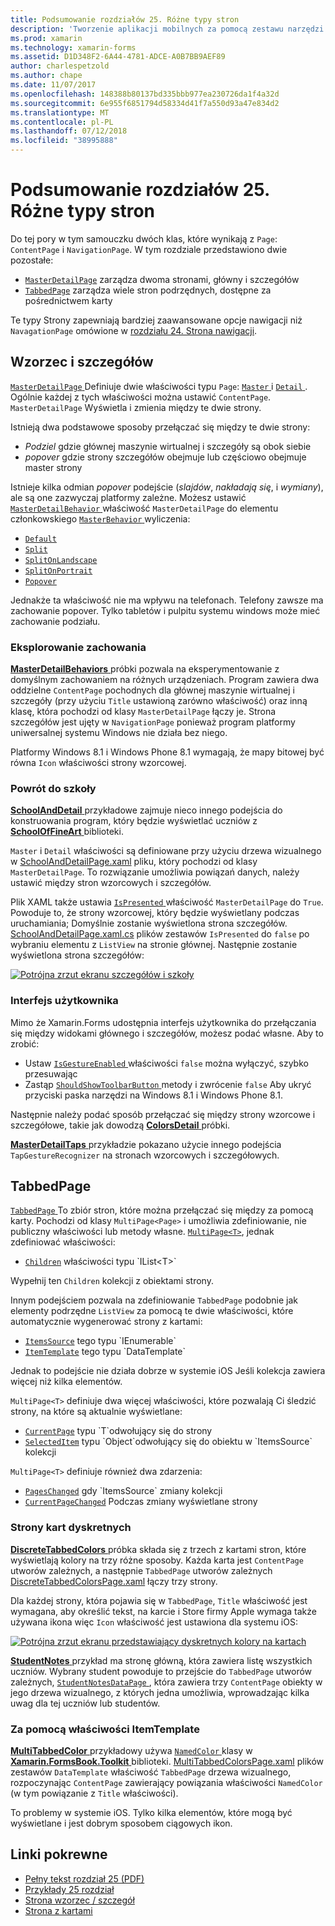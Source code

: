 ```yaml
---
title: Podsumowanie rozdziałów 25. Różne typy stron
description: 'Tworzenie aplikacji mobilnych za pomocą zestawu narzędzi Xamarin.Forms: Podsumowanie rozdziałów 25. Różne typy stron'
ms.prod: xamarin
ms.technology: xamarin-forms
ms.assetid: D1D348F2-6A44-4781-ADCE-A0B7BB9AEF89
author: charlespetzold
ms.author: chape
ms.date: 11/07/2017
ms.openlocfilehash: 148388b80137bd335bbb977ea230726da1f4a32d
ms.sourcegitcommit: 6e955f6851794d58334d41f7a550d93a47e834d2
ms.translationtype: MT
ms.contentlocale: pl-PL
ms.lasthandoff: 07/12/2018
ms.locfileid: "38995888"
---
```

# <a name="summary-of-chapter-25-page-varieties"></a>Podsumowanie rozdziałów 25. Różne typy stron

Do tej pory w tym samouczku dwóch klas, które wynikają z `Page`: `ContentPage` i `NavigationPage`. W tym rozdziale przedstawiono dwie pozostałe:

- [`MasterDetailPage`](xref:Xamarin.Forms.MasterDetailPage) zarządza dwoma stronami, główny i szczegółów
- [`TabbedPage`](xref:Xamarin.Forms.TabbedPage) zarządza wiele stron podrzędnych, dostępne za pośrednictwem karty

Te typy Strony zapewniają bardziej zaawansowane opcje nawigacji niż `NavagationPage` omówione w [rozdziału 24. Strona nawigacji](~/xamarin-forms/creating-mobile-apps-xamarin-forms/summaries/chapter24.md).

## <a name="master-and-detail"></a>Wzorzec i szczegółów

[ `MasterDetailPage` ](xref:Xamarin.Forms.MasterDetailPage) Definiuje dwie właściwości typu `Page`: [ `Master` ](xref:Xamarin.Forms.MasterDetailPage.Master) i [ `Detail` ](xref:Xamarin.Forms.MasterDetailPage.Detail). Ogólnie każdej z tych właściwości można ustawić `ContentPage`. `MasterDetailPage` Wyświetla i zmienia między te dwie strony.

Istnieją dwa podstawowe sposoby przełączać się między te dwie strony:

- *Podziel* gdzie głównej maszynie wirtualnej i szczegóły są obok siebie
- *popover* gdzie strony szczegółów obejmuje lub częściowo obejmuje master strony

Istnieje kilka odmian *popover* podejście (*slajdów*, *nakładają się*, i *wymiany*), ale są one zazwyczaj platformy zależne. Możesz ustawić [ `MasterDetailBehavior` ](xref:Xamarin.Forms.MasterDetailPage.MasterBehavior) właściwość `MasterDetailPage` do elementu członkowskiego [ `MasterBehavior` ](xref:Xamarin.Forms.MasterBehavior) wyliczenia:

- [`Default`](xref:Xamarin.Forms.MasterBehavior.Default)
- [`Split`](xref:Xamarin.Forms.MasterBehavior.Split)
- [`SplitOnLandscape`](xref:Xamarin.Forms.MasterBehavior.SplitOnLandscape)
- [`SplitOnPortrait`](xref:Xamarin.Forms.MasterBehavior.SplitOnPortrait)
- [`Popover`](xref:Xamarin.Forms.MasterBehavior.Popover)

Jednakże ta właściwość nie ma wpływu na telefonach. Telefony zawsze ma zachowanie popover. Tylko tabletów i pulpitu systemu windows może mieć zachowanie podziału.

### <a name="exploring-the-behaviors"></a>Eksplorowanie zachowania

[ **MasterDetailBehaviors** ](https://github.com/xamarin/xamarin-forms-book-samples/tree/master/Chapter25/MasterDetailBehaviors) próbki pozwala na eksperymentowanie z domyślnym zachowaniem na różnych urządzeniach. Program zawiera dwa oddzielne `ContentPage` pochodnych dla głównej maszynie wirtualnej i szczegóły (przy użyciu `Title` ustawioną zarówno właściwość) oraz inną klasę, która pochodzi od klasy `MasterDetailPage` łączy je. Strona szczegółów jest ujęty w `NavigationPage` ponieważ program platformy uniwersalnej systemu Windows nie działa bez niego.

Platformy Windows 8.1 i Windows Phone 8.1 wymagają, że mapy bitowej być równa `Icon` właściwości strony wzorcowej.

### <a name="back-to-school"></a>Powrót do szkoły

[ **SchoolAndDetail** ](https://github.com/xamarin/xamarin-forms-book-samples/tree/master/Chapter25/SchoolAndDetail) przykładowe zajmuje nieco innego podejścia do konstruowania program, który będzie wyświetlać uczniów z [ **SchoolOfFineArt** ](https://github.com/xamarin/xamarin-forms-book-samples/tree/master/Libraries/SchoolOfFineArt) biblioteki.

`Master` i `Detail` właściwości są definiowane przy użyciu drzewa wizualnego w [SchoolAndDetailPage.xaml](https://github.com/xamarin/xamarin-forms-book-samples/blob/master/Chapter25/SchoolAndDetail/SchoolAndDetail/SchoolAndDetail/SchoolAndDetailPage.xaml) pliku, który pochodzi od klasy `MasterDetailPage`. To rozwiązanie umożliwia powiązań danych, należy ustawić między stron wzorcowych i szczegółów.

Plik XAML także ustawia [ `IsPresented` ](xref:Xamarin.Forms.MasterDetailPage.IsPresented) właściwość `MasterDetailPage` do `True`. Powoduje to, że strony wzorcowej, który będzie wyświetlany podczas uruchamiania; Domyślnie zostanie wyświetlona strona szczegółów. [SchoolAndDetailPage.xaml.cs](https://github.com/xamarin/xamarin-forms-book-samples/blob/master/Chapter25/SchoolAndDetail/SchoolAndDetail/SchoolAndDetail/SchoolAndDetailPage.xaml.cs) plików zestawów `IsPresented` do `false` po wybraniu elementu z `ListView` na stronie głównej. Następnie zostanie wyświetlona strona szczegółów:

[![Potrójna zrzut ekranu szczegółów i szkoły](images/ch25fg09-small.png "strony szczegółów MasterDetailPage")](images/ch25fg09-large.png#lightbox "strony szczegółów MasterDetailPage")

### <a name="your-own-user-interface"></a>Interfejs użytkownika

Mimo że Xamarin.Forms udostępnia interfejs użytkownika do przełączania się między widokami głównego i szczegółów, możesz podać własne. Aby to zrobić:

- Ustaw [ `IsGestureEnabled` ](xref:Xamarin.Forms.MasterDetailPage.IsGestureEnabled) właściwości `false` można wyłączyć, szybko przesuwając
- Zastąp [ `ShouldShowToolbarButton` ](xref:Xamarin.Forms.MasterDetailPage.ShouldShowToolbarButton) metody i zwrócenie `false` Aby ukryć przyciski paska narzędzi na Windows 8.1 i Windows Phone 8.1.

Następnie należy podać sposób przełączać się między strony wzorcowe i szczegółowe, takie jak dowodzą [ **ColorsDetail** ](https://github.com/xamarin/xamarin-forms-book-samples/tree/master/Chapter25/ColorsDetails) próbki.

[ **MasterDetailTaps** ](https://github.com/xamarin/xamarin-forms-book-samples/tree/master/Chapter25/MasterDetailTaps) przykładzie pokazano użycie innego podejścia `TapGestureRecognizer` na stronach wzorcowych i szczegółowych.

## <a name="tabbedpage"></a>TabbedPage

[ `TabbedPage` ](xref:Xamarin.Forms.TabbedPage) To zbiór stron, które można przełączać się między za pomocą karty. Pochodzi od klasy `MultiPage<Page>` i umożliwia zdefiniowanie, nie publiczny właściwości lub metody własne. [`MultiPage<T>`](xref:Xamarin.Forms.MultiPage`1), jednak zdefiniować właściwości:

- [`Children`](xref:Xamarin.Forms.MultiPage`1.Children) właściwości typu `IList<T>`

Wypełnij ten `Children` kolekcji z obiektami strony.

Innym podejściem pozwala na zdefiniowanie `TabbedPage` podobnie jak elementy podrzędne `ListView` za pomocą te dwie właściwości, które automatycznie wygenerować strony z kartami:

- [`ItemsSource`](xref:Xamarin.Forms.MultiPage`1.ItemsSource) tego typu `IEnumerable`
- [`ItemTemplate`](xref:Xamarin.Forms.MultiPage`1.ItemTemplate) tego typu `DataTemplate`

Jednak to podejście nie działa dobrze w systemie iOS Jeśli kolekcja zawiera więcej niż kilka elementów.

`MultiPage<T>` definiuje dwa więcej właściwości, które pozwalają Ci śledzić strony, na które są aktualnie wyświetlane:

- [`CurrentPage`](xref:Xamarin.Forms.MultiPage`1.CurrentPage) typu `T`odwołujący się do strony
- [`SelectedItem`](xref:Xamarin.Forms.MultiPage`1.SelectedItem) typu `Object`odwołujący się do obiektu w `ItemsSource` kolekcji

`MultiPage<T>` definiuje również dwa zdarzenia:

- [`PagesChanged`](xref:Xamarin.Forms.MultiPage`1.PagesChanged) gdy `ItemsSource` zmiany kolekcji
- [`CurrentPageChanged`](xref:Xamarin.Forms.MultiPage`1.CurrentPageChanged) Podczas zmiany wyświetlane strony

### <a name="discrete-tab-pages"></a>Strony kart dyskretnych

[ **DiscreteTabbedColors** ](https://github.com/xamarin/xamarin-forms-book-samples/tree/master/Chapter25/DiscreteTabbedColors) próbka składa się z trzech z kartami stron, które wyświetlają kolory na trzy różne sposoby. Każda karta jest `ContentPage` utworów zależnych, a następnie `TabbedPage` utworów zależnych [DiscreteTabbedColorsPage.xaml](https://github.com/xamarin/xamarin-forms-book-samples/blob/master/Chapter25/DiscreteTabbedColors/DiscreteTabbedColors/DiscreteTabbedColors/DiscreteTabbedColorsPage.xaml) łączy trzy strony.

Dla każdej strony, która pojawia się w `TabbedPage`, `Title` właściwość jest wymagana, aby określić tekst, na karcie i Store firmy Apple wymaga także używana ikona więc `Icon` właściwość jest ustawiona dla systemu iOS:

[![Potrójna zrzut ekranu przedstawiający dyskretnych kolory na kartach](images/ch25fg13-small.png "TabbedPage")](images/ch25fg13-large.png#lightbox "TabbedPage")

[ **StudentNotes** ](https://github.com/xamarin/xamarin-forms-book-samples/tree/master/Chapter25/StudentNotes) przykład ma stronę główną, która zawiera listę wszystkich uczniów. Wybrany student powoduje to przejście do `TabbedPage` utworów zależnych, [ `StudentNotesDataPage` ](https://github.com/xamarin/xamarin-forms-book-samples/blob/master/Chapter25/StudentNotes/StudentNotes/StudentNotes/StudentNotesDataPage.xaml), która zawiera trzy `ContentPage` obiekty w jego drzewa wizualnego, z których jedna umożliwia, wprowadzając kilka uwag dla tej uczniów lub studentów.

### <a name="using-an-itemtemplate"></a>Za pomocą właściwości ItemTemplate

[ **MultiTabbedColor** ](https://github.com/xamarin/xamarin-forms-book-samples/tree/master/Chapter25/MultiTabbedColors) przykładowy używa [ `NamedColor` ](https://github.com/xamarin/xamarin-forms-book-samples/blob/master/Libraries/Xamarin.FormsBook.Toolkit/Xamarin.FormsBook.Toolkit/NamedColor.cs) klasy w [ **Xamarin.FormsBook.Toolkit** ](https://github.com/xamarin/xamarin-forms-book-samples/tree/master/Libraries/Xamarin.FormsBook.Toolkit) biblioteki. [MultiTabbedColorsPage.xaml](https://github.com/xamarin/xamarin-forms-book-samples/blob/master/Chapter25/MultiTabbedColors/MultiTabbedColors/MultiTabbedColors/MultiTabbedColorsPage.xaml) plików zestawów `DataTemplate` właściwość `TabbedPage` drzewa wizualnego, rozpoczynając `ContentPage` zawierający powiązania właściwości `NamedColor` (w tym powiązanie z `Title` właściwości).

To problemy w systemie iOS. Tylko kilka elementów, które mogą być wyświetlane i jest dobrym sposobem ciągowych ikon.



## <a name="related-links"></a>Linki pokrewne

- [Pełny tekst rozdział 25 (PDF)](https://download.xamarin.com/developer/xamarin-forms-book/XamarinFormsBook-Ch25-Apr2016.pdf)
- [Przykłady 25 rozdział](https://github.com/xamarin/xamarin-forms-book-samples/tree/master/Chapter25)
- [Strona wzorzec / szczegół](~/xamarin-forms/app-fundamentals/navigation/master-detail-page.md)
- [Strona z kartami](~/xamarin-forms/app-fundamentals/navigation/tabbed-page.md)
